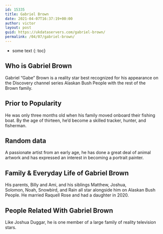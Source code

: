 ```yaml
---
id: 15335
title: Gabriel Brown
date: 2021-04-07T16:37:19+00:00
author: victor
layout: post
guid: https://ukdataservers.com/gabriel-brown/
permalink: /04/07/gabriel-brown/
---
```


* some text
{: toc}


## Who is Gabriel Brown



Gabriel &#8220;Gabe&#8221; Brown is a reality star best recognized for his appearance on the Discovery channel series Alaskan Bush People with the rest of the Brown family.

                
                
                
## Prior to Popularity



He was only three months old when his family moved onboard their fishing boat. By the age of thirteen, he&#8217;d become a skilled tracker, hunter, and fisherman.

                
                
                
## Random data



A passionate artist from an early age, he has done a great deal of animal artwork and has expressed an interest in becoming a portrait painter.

                
                
                
## Family & Everyday Life of Gabriel Brown



His parents, Billy and Ami, and his siblings Matthew, Joshua, Solomon, Noah, Snowbird, and Rain all star alongside him on Alaskan Bush People. He married Raquell Rose and had a daughter in 2020.

                
                
                
## People Related With Gabriel Brown



Like Joshua Duggar, he is one member of a large family of reality television stars.

                
              
            
          
          
          